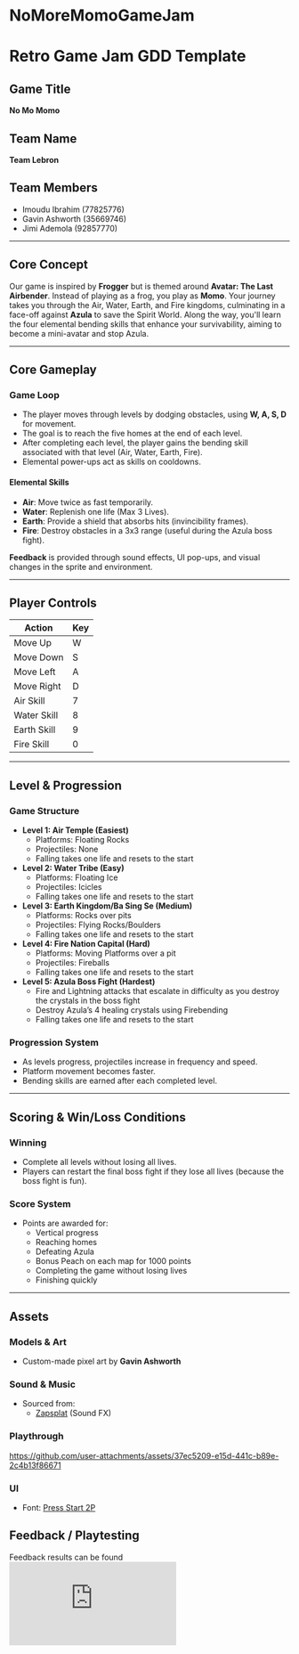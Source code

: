 # NoMoreMomoGameJam
 
# Retro Game Jam GDD Template

## Game Title
**No Mo Momo**

## Team Name
**Team Lebron**

## Team Members
- Imoudu Ibrahim (77825776)
- Gavin Ashworth (35669746)
- Jimi Ademola (92857770)

---

## Core Concept
Our game is inspired by **Frogger** but is themed around **Avatar: The Last Airbender**. Instead of playing as a frog, you play as **Momo**. Your journey takes you through the Air, Water, Earth, and Fire kingdoms, culminating in a face-off against **Azula** to save the Spirit World. Along the way, you'll learn the four elemental bending skills that enhance your survivability, aiming to become a mini-avatar and stop Azula.

---

## Core Gameplay

### Game Loop
- The player moves through levels by dodging obstacles, using **W, A, S, D** for movement.
- The goal is to reach the five homes at the end of each level.
- After completing each level, the player gains the bending skill associated with that level (Air, Water, Earth, Fire).
- Elemental power-ups act as skills on cooldowns.

#### Elemental Skills
- **Air**: Move twice as fast temporarily.
- **Water**: Replenish one life (Max 3 Lives).
- **Earth**: Provide a shield that absorbs hits (invincibility frames).
- **Fire**: Destroy obstacles in a 3x3 range (useful during the Azula boss fight).

**Feedback** is provided through sound effects, UI pop-ups, and visual changes in the sprite and environment.

---

## Player Controls

| Action         | Key    |
|-----------------|--------|
| Move Up         | W      |
| Move Down       | S      |
| Move Left       | A      |
| Move Right      | D      |
| Air Skill       | 7      |
| Water Skill     | 8      |
| Earth Skill     | 9      |
| Fire Skill      | 0      |

---

## Level & Progression

### Game Structure
- **Level 1: Air Temple (Easiest)**  
  - Platforms: Floating Rocks
  - Projectiles: None
  - Falling takes one life and resets to the start
- **Level 2: Water Tribe (Easy)**
  - Platforms: Floating Ice
  - Projectiles: Icicles
  - Falling takes one life and resets to the start
- **Level 3: Earth Kingdom/Ba Sing Se (Medium)**
  - Platforms: Rocks over pits
  - Projectiles: Flying Rocks/Boulders
  - Falling takes one life and resets to the start
- **Level 4: Fire Nation Capital (Hard)**
  - Platforms: Moving Platforms over a pit
  - Projectiles: Fireballs
  - Falling takes one life and resets to the start
- **Level 5: Azula Boss Fight (Hardest)**
  - Fire and Lightning attacks that escalate in difficulty as you destroy the crystals in the boss fight
  - Destroy Azula’s 4 healing crystals using Firebending
  - Falling takes one life and resets to the start

### Progression System
- As levels progress, projectiles increase in frequency and speed.
- Platform movement becomes faster.
- Bending skills are earned after each completed level.

---

## Scoring & Win/Loss Conditions

### Winning
- Complete all levels without losing all lives.
- Players can restart the final boss fight if they lose all lives (because the boss fight is fun).

### Score System
- Points are awarded for:
  - Vertical progress
  - Reaching homes
  - Defeating Azula
  - Bonus Peach on each map for 1000 points
  - Completing the game without losing lives
  - Finishing quickly


---

## Assets

### Models & Art
- Custom-made pixel art by **Gavin Ashworth**

### Sound & Music
- Sourced from:
  - [Zapsplat](https://www.zapsplat.com/) (Sound FX)

### Playthrough

https://github.com/user-attachments/assets/37ec5209-e15d-441c-b89e-2c4b13f86671



### UI
- Font: [Press Start 2P](https://www.fontspace.com/press-start-2p-font-f11591)

## Feedback / Playtesting
Feedback results can be found ![here](https://github.com/GavinAshworth/NoMoMomoGameJam/blob/main/FEEDBACK.md)
